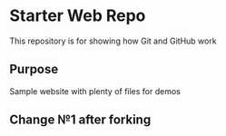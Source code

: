 # Starter Web Repo

This repository is for showing how Git and GitHub work

## Purpose

Sample website with plenty of files for demos

## Change №1 after forking
